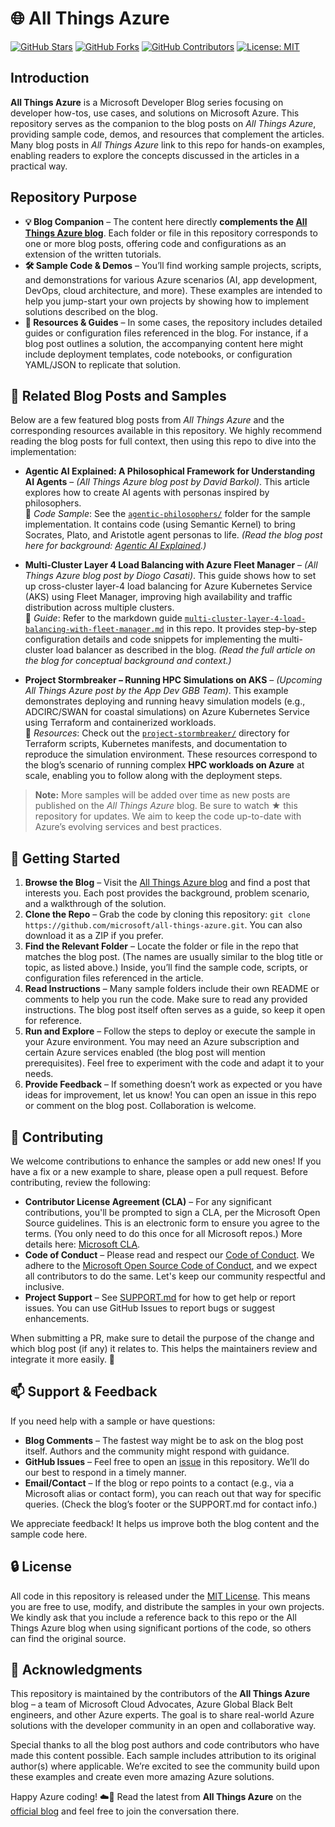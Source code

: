 # 🌐 All Things Azure

[![GitHub Stars](https://img.shields.io/github/stars/microsoft/all-things-azure?style=social)](https://github.com/microsoft/all-things-azure/stargazers)
[![GitHub Forks](https://img.shields.io/github/forks/microsoft/all-things-azure?style=social)](https://github.com/microsoft/all-things-azure/network/members)
[![GitHub Contributors](https://img.shields.io/github/contributors/microsoft/all-things-azure)](https://github.com/microsoft/all-things-azure/graphs/contributors)
[![License: MIT](https://img.shields.io/github/license/microsoft/all-things-azure)](./LICENSE)

## Introduction

**All Things Azure** is a Microsoft Developer Blog series focusing on developer how-tos, use cases, and solutions on Microsoft Azure. This repository serves as the companion to the blog posts on *All Things Azure*, providing sample code, demos, and resources that complement the articles. Many blog posts in *All Things Azure* link to this repo for hands-on examples, enabling readers to explore the concepts discussed in the articles in a practical way.

## Repository Purpose

- **💡 Blog Companion** – The content here directly **complements the [All Things Azure blog](https://devblogs.microsoft.com/all-things-azure/)**. Each folder or file in this repository corresponds to one or more blog posts, offering code and configurations as an extension of the written tutorials.
- **🛠️ Sample Code & Demos** – You’ll find working sample projects, scripts, and demonstrations for various Azure scenarios (AI, app development, DevOps, cloud architecture, and more). These examples are intended to help you jump-start your own projects by showing how to implement solutions described on the blog.
- **📁 Resources & Guides** – In some cases, the repository includes detailed guides or configuration files referenced in the blog. For instance, if a blog post outlines a solution, the accompanying content here might include deployment templates, code notebooks, or configuration YAML/JSON to replicate that solution.

## 🔗 Related Blog Posts and Samples

Below are a few featured blog posts from *All Things Azure* and the corresponding resources available in this repository. We highly recommend reading the blog posts for full context, then using this repo to dive into the implementation:

- **Agentic AI Explained: A Philosophical Framework for Understanding AI Agents** – *(All Things Azure blog post by David Barkol)*. This article explores how to create AI agents with personas inspired by philosophers.  
  📌 *Code Sample*: See the [`agentic-philosophers/`](./agentic-philosophers) folder for the sample implementation. It contains code (using Semantic Kernel) to bring Socrates, Plato, and Aristotle agent personas to life. *(Read the blog post here for background: [Agentic AI Explained](https://devblogs.microsoft.com/all-things-azure/agentic-philosophers/).)*

- **Multi-Cluster Layer 4 Load Balancing with Azure Fleet Manager** – *(All Things Azure blog post by Diogo Casati)*. This guide shows how to set up cross-cluster layer-4 load balancing for Azure Kubernetes Service (AKS) using Fleet Manager, improving high availability and traffic distribution across multiple clusters.  
  📌 *Guide*: Refer to the markdown guide [`multi-cluster-layer-4-load-balancing-with-fleet-manager.md`](./multi-cluster-layer-4-load-balancing-with-fleet-manager.md) in this repo. It provides step-by-step configuration details and code snippets for implementing the multi-cluster load balancer as described in the blog. *(Read the full article on the blog for conceptual background and context.)*

- **Project Stormbreaker – Running HPC Simulations on AKS** – *(Upcoming All Things Azure post by the App Dev GBB Team)*. This example demonstrates deploying and running heavy simulation models (e.g., ADCIRC/SWAN for coastal simulations) on Azure Kubernetes Service using Terraform and containerized workloads.  
  📌 *Resources*: Check out the [`project-stormbreaker/`](./project-stormbreaker) directory for Terraform scripts, Kubernetes manifests, and documentation to reproduce the simulation environment. These resources correspond to the blog’s scenario of running complex **HPC workloads on Azure** at scale, enabling you to follow along with the deployment steps.

> **Note:** More samples will be added over time as new posts are published on the *All Things Azure* blog. Be sure to watch ★ this repository for updates. We aim to keep the code up-to-date with Azure’s evolving services and best practices.

## 🚀 Getting Started 

1. **Browse the Blog** – Visit the [All Things Azure blog](https://devblogs.microsoft.com/all-things-azure/) and find a post that interests you. Each post provides the background, problem scenario, and a walkthrough of the solution.
2. **Clone the Repo** – Grab the code by cloning this repository: `git clone https://github.com/microsoft/all-things-azure.git`. You can also download it as a ZIP if you prefer.
3. **Find the Relevant Folder** – Locate the folder or file in the repo that matches the blog post. (The names are usually similar to the blog title or topic, as listed above.) Inside, you’ll find the sample code, scripts, or configuration files referenced in the article.
4. **Read Instructions** – Many sample folders include their own README or comments to help you run the code. Make sure to read any provided instructions. The blog post itself often serves as a guide, so keep it open for reference.
5. **Run and Explore** – Follow the steps to deploy or execute the sample in your Azure environment. You may need an Azure subscription and certain Azure services enabled (the blog post will mention prerequisites). Feel free to experiment with the code and adapt it to your needs.
6. **Provide Feedback** – If something doesn’t work as expected or you have ideas for improvement, let us know! You can open an issue in this repo or comment on the blog post. Collaboration is welcome.

## 🤝 Contributing

We welcome contributions to enhance the samples or add new ones! If you have a fix or a new example to share, please open a pull request. Before contributing, review the following:

- **Contributor License Agreement (CLA)** – For any significant contributions, you'll be prompted to sign a CLA, per the Microsoft Open Source guidelines. This is an electronic form to ensure you agree to the terms. (You only need to do this once for all Microsoft repos.) More details here: [Microsoft CLA](https://cla.opensource.microsoft.com).
- **Code of Conduct** – Please read and respect our [Code of Conduct](./CODE_OF_CONDUCT.md). We adhere to the [Microsoft Open Source Code of Conduct](https://opensource.microsoft.com/codeofconduct), and we expect all contributors to do the same. Let's keep our community respectful and inclusive.
- **Project Support** – See [SUPPORT.md](./SUPPORT.md) for how to get help or report issues. You can use GitHub Issues to report bugs or suggest enhancements.

When submitting a PR, make sure to detail the purpose of the change and which blog post (if any) it relates to. This helps the maintainers review and integrate it more easily. 🎉

## 📫 Support & Feedback

If you need help with a sample or have questions:

- **Blog Comments** – The fastest way might be to ask on the blog post itself. Authors and the community might respond with guidance.
- **GitHub Issues** – Feel free to open an [issue](https://github.com/microsoft/all-things-azure/issues) in this repository. We’ll do our best to respond in a timely manner.
- **Email/Contact** – If the blog or repo points to a contact (e.g., via a Microsoft alias or contact form), you can reach out that way for specific queries. (Check the blog’s footer or the SUPPORT.md for contact info.)

We appreciate feedback! It helps us improve both the blog content and the sample code here.

## 🔒 License

All code in this repository is released under the [MIT License](./LICENSE). This means you are free to use, modify, and distribute the samples in your own projects. We kindly ask that you include a reference back to this repo or the All Things Azure blog when using significant portions of the code, so others can find the original source. 

## 🙏 Acknowledgments

This repository is maintained by the contributors of the **All Things Azure** blog – a team of Microsoft Cloud Advocates, Azure Global Black Belt engineers, and other Azure experts. The goal is to share real-world Azure solutions with the developer community in an open and collaborative way. 

Special thanks to all the blog post authors and code contributors who have made this content possible. Each sample includes attribution to its original author(s) where applicable. We’re excited to see the community build upon these examples and create even more amazing Azure solutions.

Happy Azure coding! ☁️🚀 Read the latest from **All Things Azure** on the [official blog](https://devblogs.microsoft.com/all-things-azure/) and feel free to join the conversation there. 

